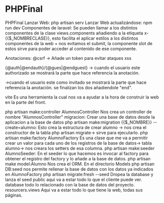 # PHPFinal
PHPFinal
Lanzar Web:
php artisan serv
Lanzar Web actualizándose:
npm run dev
Componentes de laravel:
Se pueden llamar a los distintos componentes de la clase views.components añadiendo a la etiqueta x-{{$_NOMBRECLASE}},
esto facilita el aplicar estilos a los distintos componentes de la web + nos evitamos el submit, la componente slot de estos
sirve para poder acceder al contenido de ese componente.

Anotaciones:
@csrf -> Añade un token para evitar ataques xss

{@auth|@endauth}/{@gues|@endguest}
-> cuando el usuario este authorizado se mostrará la parte que hace referencia la anotación.

->cuando el usuario este como invitado se mostrará la parte que hace referencia la anotación.
se finalizan los dos añadiendole "end".


vite
Es una herramienta la cual nos va a ayudar a la hora de construir la web en la parte del front.

php artisan make:controller AlumnosController
Nos crea un controller de nombre "AlumnosController"
migracion:
Crear una base de datos desde la aplicacion a la base de datos
php artisan make:migration {{$_NOMBRE}}
--create=alumno:
Esto crea la estructura de crear alumno -> nos crea el constructor de la tabla
php artisan migrate-> sirve para ejecutarlo.
php artisan make:factory AlumnoFactory
Es una clase que me va a permitir crear un valor para cada uno de los registros de la base de datos-> tabla alumno-> nos creara los setters de esa columna.
php artisan make:seeder AlumnoSeeder:
En el seeder lo que hacemos es invocar al factory para obtener el registro del factory y lo añade a la base de datos.
php artisan make model:Alumno
Nos crea el ORM. En el directorio Models
php artisan DB:seed
nos permite rellenar la base de datos con los datos ya indicados en AlumnoFactory
php artisan migrate:fresh --seed
Dropea la database y lanza el seed
public
aqui va a estar todo lo que el cliente puede ver.
database
todo lo relacionado con la base de datos del proyecto.
resourcers.views
Aqui va a estar todo lo que tiene la web, todas sus páginas.
